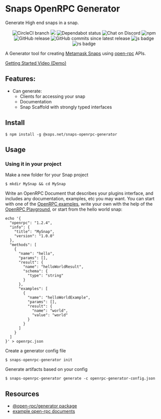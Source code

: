 # Snaps OpenRPC Generator

Generate High end snaps in a snap.

<center>
  <span>
    <img alt="CircleCI branch" src="https://img.shields.io/circleci/project/github/xops/snaps-openrpc-generator/master.svg">
    <img src="https://codecov.io/gh/xops/snaps-openrpc-generator/branch/master/graph/badge.svg" />
    <img alt="Dependabot status" src="https://api.dependabot.com/badges/status?host=github&repo=xops/snaps-openrpc-generator" />
    <img alt="Chat on Discord" src="https://img.shields.io/badge/chat-on%20discord-7289da.svg" />
    <img alt="npm" src="https://img.shields.io/npm/dt/@xops/snaps-openrpc-generator.svg" />
    <img alt="GitHub release" src="https://img.shields.io/github/release/xops/snaps-openrpc-generator.svg" />
    <img alt="GitHub commits since latest release" src="https://img.shields.io/github/commits-since/xops/snaps-openrpc-generator/latest.svg" />
    <img alt="js badge" src="https://img.shields.io/badge/js-javascript-yellow.svg" />
    <img alt="rs badge" src="https://img.shields.io/badge/rs-rust-brown.svg" />
  </span>
</center>


A Generator tool for creating [Metamask Snaps](https://github.com/MetaMask/snaps-cli) using [open-rpc](https://github.com/open-rpc/spec) APIs.

[Getting Started Video (Demo)](https://www.youtube.com/watch?v=46nJ4AWHmvw)


## Features:

- Can generate:
  - Clients for accessing your snap
  - Documentation
  - Snap Scaffold with strongly typed interfaces


## Install

```shell
$ npm install -g @xops.net/snaps-openrpc-generator
```

## Usage

### Using it in your project

Make a new folder for your Snap project
```shell
$ mkdir MySnap && cd MySnap
```

Write an OpenRPC Document that describes your plugins interface, and includes any documentation, examples, etc you may want. You can start with one of the [OpenRPC examples](http://github.com/open-rpc/examples), write your own with the help of the [OpenRPC Playground](playground.open-rpc.org), or start from the hello world snap:
```shell
echo '{
  "openrpc": "1.2.4",
  "info": {
    "title": "MySnap",
    "version": "1.0.0"
  },
  "methods": [
    {
      "name": "hello",
      "params": [],
      "result": {
        "name": "helloWorldResult",
        "schema": {
          "type": "string"
        }
      },
      "examples": [
        {
          "name": "helloWorldExample",
          "params": [],
          "result": {
            "name": "world",
            "value": "world"
          }
        }
      ]
    }
  ]
}' > openrpc.json
```

Create a generator config file

```shell
$ snaps-openrpc-generator init
```

Generate artifacts based on your config

```shell
$ snaps-openrpc-generator generate -c openrpc-generator-config.json
```

## Resources

- [@open-rpc/generator package](https://www.npmjs.com/package/@open-rpc/generator)
- [example open-rpc documents](https://github.com/open-rpc/examples/tree/master/service-descriptions)
